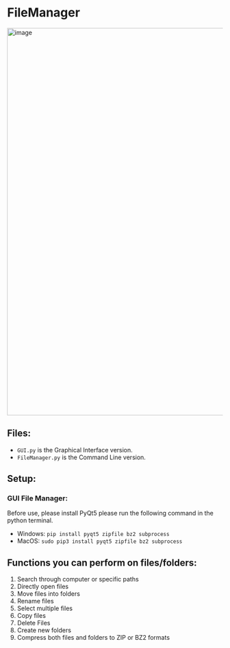 # FileManager
<img width="903" alt="image" src="https://github.com/Tristan296/FileManager/assets/109927879/ff3bdf54-7fbd-4a49-8c73-eb4311e9bdb3">


## Files:
- ```GUI.py``` is the Graphical Interface version.
- ```FileManager.py``` is the Command Line version.

## Setup: 

### GUI File Manager:
Before use, please install PyQt5 please run the following command in the python terminal.
- Windows: ```pip install pyqt5 zipfile bz2 subprocess``` 
- MacOS: ```sudo pip3 install pyqt5 zipfile bz2 subprocess```
  
## Functions you can perform on files/folders: 
1. Search through computer or specific paths
2. Directly open files
3. Move files into folders
4. Rename files
5. Select multiple files
6. Copy files
7. Delete Files
8. Create new folders
9. Compress both files and folders to ZIP or BZ2 formats

